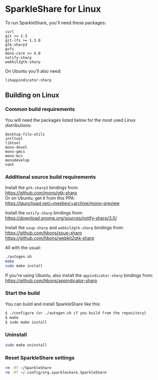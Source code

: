 # SparkleShare for Linux

To run SparkleShare, you'll need these packages:

```
curl
git >= 2.3
git-lfs >= 1.3.0
gtk-sharp3
gvfs
mono-core >= 4.0
notify-sharp
webkit2gtk-sharp
```

On Ubuntu you'll also need:

```
libappindicator-sharp
```


## Building on Linux

### Common build requirements

You will need the packages listed below for the most used Linux distributions:  

```
desktop-file-utils
intltool
libtool
mono-devel
mono-gmcs
mono-mcs
monodevelop
nant
```


### Additional source build requirements

Install the `gtk-sharp3` bindings from:  
https://github.com/mono/gtk-sharp  
Or on Ubuntu, get it from this PPA:  
https://launchpad.net/~meebey/+archive/mono-preview

Install the `notify-sharp` bindings from:  
https://download.gnome.org/sources/notify-sharp/3.0/

Install the `soup-sharp` and `webkit2gtk-sharp` bindings from:  
https://github.com/hbons/soup-sharp  
https://github.com/hbons/webkit2gtk-sharp

All with the usual:

```bash
./autogen.sh
make
sudo make install
```

If you're using Ubuntu, also install the `appindicator-sharp` bindings from:  
https://github.com/hbons/appindicator-sharp


### Start the build

You can build and install SparkleShare like this:

```bash
$ ./configure (or ./autogen.sh if you build from the repository)
$ make
$ sudo make install
```


### Uninstall

```bash
sudo make uninstall
```


### Reset SparkleShare settings

```bash
rm -Rf ~/SparkleShare
rm -Rf ~/.config/org.sparkleshare.SparkleShare
```

